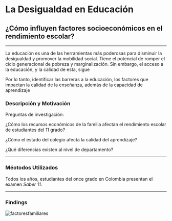 # La Desigualdad en Educación
## ¿Cómo influyen factores socioeconómicos en el rendimiento escolar?

---
La educación es una de las herramientas más poderosas para disminuir la desigualdad y promover la mobilidad social. Tiene el potencial de romper el cíclo generacional de pobreza y marginalización. Sin embargo, el acceso a la educación, y la calidad de esta, sigue 


Por lo tanto, identificar las barreras a la educación, los factores que impactan la calidad de la enseñanza, además de la capacidad de aprendizaje

### Descripción y Motivación


Preguntas de investigación:

¿Cómo los recursos económicos de la familia afectan el rendimiento escolar de estudiantes del 11 grado?

¿Cómo el estado del colegio afecta la calidad del aprendizaje?

¿Qué diferencias existen al nivel de departamento?

---
### Méotodos Utilizados

Todos los años, estudiantes del once grado en Colombia presentan el examen _Saber 11_. 


---
### Findings




![factoresfamiliares](https://user-images.githubusercontent.com/103537621/203404522-fa5bdc92-28f7-4b90-8667-8bd6751de54c.png)
